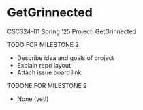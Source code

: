 # GetGrinnected
CSC324-01 Spring '25 Project: GetGrinnected

TODO FOR MILESTONE 2
* Describe idea and goals of project
* Explain repo layout
* Attach issue board link

TODONE FOR MILESTONE 2
* None (yet!)
